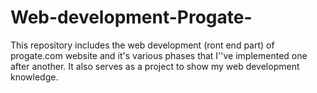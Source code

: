# Web-development-Progate-
This repository includes the web development (ront end part) of progate.com website and it's various phases that I''ve implemented one after another.
It also serves as a project to show my web development knowledge.
